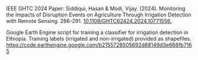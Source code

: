 IEEE GHTC 2024 Paper: Siddiqui, Hasan & Modi, Vijay. (2024). Monitoring the Impacts of Disruption Events on Agriculture Through Irrigation Detection with Remote Sensing. 286-291. [10.1109/GHTC62424.2024.10771556.](https://doi.org/10.1109/GHTC62424.2024.10771556)

Google Earth Engine script for training a classifier for irrigation detection in Ethiopia. 
Training labels (irrigated and non-irrigated) provided as shapefiles.
https://code.earthengine.google.com/b2155728505692d88149d3e666fb7165
